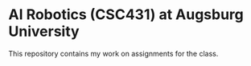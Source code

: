 # AI Robotics (CSC431) at Augsburg University

This repository contains my work on assignments for the class.

